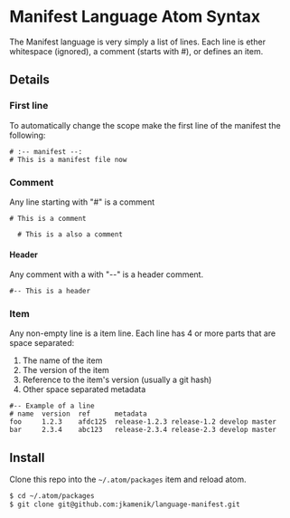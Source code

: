 # Manifest Language Atom Syntax

The Manifest language is very simply a list of lines.  Each line is ether whitespace (ignored), a comment (starts with #), or defines an item.

## Details

### First line

To automatically change the scope make the first line of the manifest the following:

```manifest
# :-- manifest --:
# This is a manifest file now
```

### Comment

Any line starting with "#" is a comment


```manifest
# This is a comment

  # This is a also a comment
```

#### Header

Any comment with a with "--" is a header comment.

```manifest
#-- This is a header
```

### Item

Any non-empty line is a item line.  Each line has 4 or more parts that are space separated:
1. The name of the item
2. The version of the item
3. Reference to the item's version (usually a git hash)
4. Other space separated metadata

```manifest
#-- Example of a line
# name  version  ref      metadata
foo     1.2.3    afdc125  release-1.2.3 release-1.2 develop master
bar     2.3.4    abc123   release-2.3.4 release-2.3 develop master
```

## Install

Clone this repo into the `~/.atom/packages` item and reload atom.

```bash
$ cd ~/.atom/packages
$ git clone git@github.com:jkamenik/language-manifest.git
```